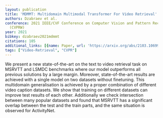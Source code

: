 ```yaml
---
layout: publication
title: 'MDMMT: Multidomain Multimodal Transformer For Video Retrieval'
authors: Dzabraev et al.
conference: 2021 IEEE/CVF Conference on Computer Vision and Pattern Recognition Workshops
  (CVPRW)
year: 2021
bibkey: dzabraev2021mdmmt
citations: 105
additional_links: [{name: Paper, url: 'https://arxiv.org/abs/2103.10699'}]
tags: ["Video-Retrieval", "CVPR"]
---
```

We present a new state-of-the-art on the text to video retrieval task on
MSRVTT and LSMDC benchmarks where our model outperforms all previous solutions
by a large margin. Moreover, state-of-the-art results are achieved with a
single model on two datasets without finetuning. This multidomain
generalisation is achieved by a proper combination of different video caption
datasets. We show that training on different datasets can improve test results
of each other. Additionally we check intersection between many popular datasets
and found that MSRVTT has a significant overlap between the test and the train
parts, and the same situation is observed for ActivityNet.